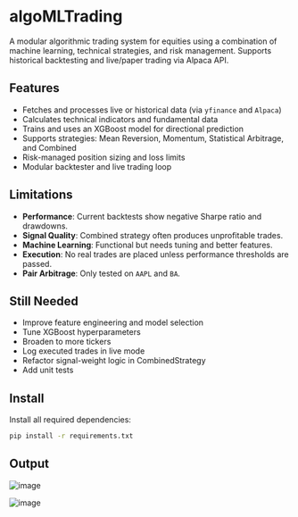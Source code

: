 # algoMLTrading

A modular algorithmic trading system for equities using a combination of machine learning, technical strategies, and risk management. Supports historical backtesting and live/paper trading via Alpaca API.

## Features

- Fetches and processes live or historical data (via `yfinance` and `Alpaca`)
- Calculates technical indicators and fundamental data
- Trains and uses an XGBoost model for directional prediction
- Supports strategies: Mean Reversion, Momentum, Statistical Arbitrage, and Combined
- Risk-managed position sizing and loss limits
- Modular backtester and live trading loop

## Limitations

- **Performance**: Current backtests show negative Sharpe ratio and drawdowns.
- **Signal Quality**: Combined strategy often produces unprofitable trades.
- **Machine Learning**: Functional but needs tuning and better features.
- **Execution**: No real trades are placed unless performance thresholds are passed.
- **Pair Arbitrage**: Only tested on `AAPL` and `BA`.

## Still Needed

- Improve feature engineering and model selection
- Tune XGBoost hyperparameters
- Broaden to more tickers
- Log executed trades in live mode
- Refactor signal-weight logic in CombinedStrategy
- Add unit tests

## Install

Install all required dependencies:
```bash
pip install -r requirements.txt
```


## Output 
![image](https://github.com/user-attachments/assets/22a2bedc-18b5-4752-a74c-3d7a1119670f)

![image](https://github.com/user-attachments/assets/ea0fe36d-b735-449a-be5d-046fd354edaf)

